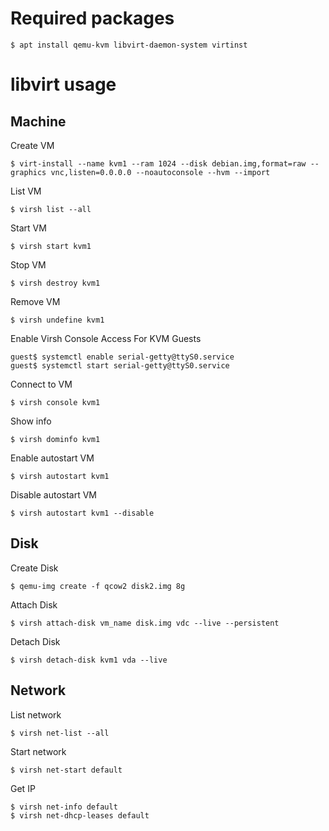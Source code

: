 # Required packages

```
$ apt install qemu-kvm libvirt-daemon-system virtinst
```

# libvirt usage

## Machine

Create VM

```
$ virt-install --name kvm1 --ram 1024 --disk debian.img,format=raw --graphics vnc,listen=0.0.0.0 --noautoconsole --hvm --import
```

List VM

```
$ virsh list --all
```

Start VM

```
$ virsh start kvm1
```

Stop VM

```
$ virsh destroy kvm1
```

Remove VM

```
$ virsh undefine kvm1
```

Enable Virsh Console Access For KVM Guests

```
guest$ systemctl enable serial-getty@ttyS0.service
guest$ systemctl start serial-getty@ttyS0.service
```

Connect to VM

```
$ virsh console kvm1
```

Show info

```
$ virsh dominfo kvm1
```

Enable autostart VM

```
$ virsh autostart kvm1
```

Disable autostart VM

```
$ virsh autostart kvm1 --disable
```

## Disk

Create Disk

```
$ qemu-img create -f qcow2 disk2.img 8g
```

Attach Disk

```
$ virsh attach-disk vm_name disk.img vdc --live --persistent
```

Detach Disk

```
$ virsh detach-disk kvm1 vda --live
```


## Network

List network

```
$ virsh net-list --all
```

Start network

```
$ virsh net-start default
```

Get IP

```
$ virsh net-info default
$ virsh net-dhcp-leases default
```


